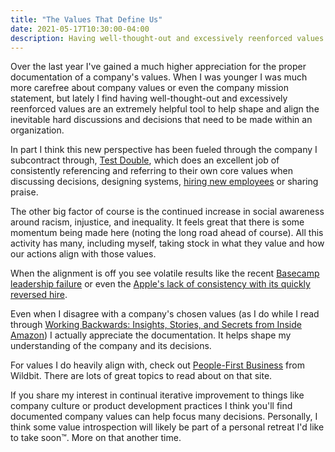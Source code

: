 ```yaml
---
title: "The Values That Define Us"
date: 2021-05-17T10:30:00-04:00
description: Having well-thought-out and excessively reenforced values are an extremely helpful tool to help shape and align the inevitable hard discussions and decisions that need to be made within an organization.
---
```


Over the last year I've gained a much higher appreciation for the proper documentation of a company's values. When I was younger I was much more carefree about company values or even the company mission statement, but lately I find having well-thought-out and excessively reenforced values are an extremely helpful tool to help shape and align the inevitable hard discussions and decisions that need to be made within an organization.

In part I think this new perspective has been fueled through the company I subcontract through, [Test Double](https://testdouble.com/agency), which does an excellent job of consistently referencing and referring to their own core values when discussing decisions, designing systems, [hiring new employees](https://blog.testdouble.com/posts/2021-05-17-why-our-hiring-process-is-focused-on-value-alignment/) or sharing praise.

The other big factor of course is the continued increase in social awareness around racism, injustice, and inequality. It feels great that there is some momentum being made here (noting the long road ahead of course). All this activity has many, including myself, taking stock in what they value and how our actions align with those values. 

When the alignment is off you see volatile results like the recent [Basecamp leadership failure](https://www.theverge.com/2021/5/3/22418208/basecamp-all-hands-meeting-employee-resignations-buyouts-implosion) or even the [Apple's lack of consistency with its quickly reversed hire](https://www.theverge.com/2021/5/12/22433437/apple-hire-antonio-garcia-martinez-out-petition-investigation). 

Even when I disagree with a company's chosen values (as I do while I read through [Working Backwards: Insights, Stories, and Secrets from Inside Amazon](https://www.goodreads.com/book/show/53138083-working-backwards)) I actually appreciate the documentation. It helps shape my understanding of the company and its decisions.

For values I do heavily align with, check out [People-First Business](https://wildbit.com/people-first/business) from Wildbit. There are lots of great topics to read about on that site.

If you share my interest in continual iterative improvement to things like company culture or product development practices I think you'll find documented company values can help focus many decisions. Personally, I think some value introspection will likely be part of a personal retreat I'd like to take soon™. More on that another time.
